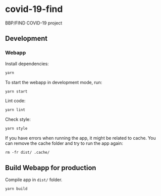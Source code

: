 # covid-19-find

BBP/FIND COVID-19 project

## Development

### Webapp

Install dependencies:

```sh
yarn
```

To start the webapp in development mode, run:

```sh
yarn start
```

Lint code:

```sh
yarn lint
```

Check style:

```sh
yarn style
```

If you have errors when running the app, it might be related to cache.
You can remove the cache folder and try to run the app again:

```
rm -fr dist/ .cache/
```

## Build Webapp for production

Compile app in `dist/` folder.

```sh
yarn build
```
